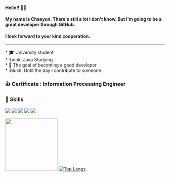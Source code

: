
<p>

#### Hello!! 👋👋
#### My name is Chaeyun. There's still a lot I don't know. But I'm going to be a great developer through GitHub. 
#### I look forward to your kind cooperation.
---

</p>

<p>
* 🎓 University student <br>
* :book: Java Studying <br>
* 🌱 The goal of becoming a good developer <br>
* :blush: Until the day I contribute to someone <br>
</p>



### :thumbsup: Certificate : Information Processing Engineer
### :muscle: Skills 
<p> 
  <img src="https://img.shields.io/badge/Java-007396?style=flat-square&logo=Java&logoColor=white"/>
  <img src="https://img.shields.io/badge/C-A8B9CC?style=flat-square&logo=C&logoColor=white"/> 
  <img src="https://img.shields.io/badge/HTML5-E34F26?style=flat-square&logo=HTML5&logoColor=white"/> 
  <img src="https://img.shields.io/badge/CSS3-1572B6?style=flat-square&logo=CSS3&logoColor=white"/>
  <img src="https://img.shields.io/badge/JavaScript-F7DF1E?style=flat-square&logo=JavaScript&logoColor=white"/>
</p>


  <img src="https://github-readme-stats.vercel.app/api?username=Novicett" height="165"> [![Top Langs](https://github-readme-stats.vercel.app/api/top-langs/?username=Novicett&layout=compact)](https://github.com/Novicett/githubreadme-stats)
  
  
  



